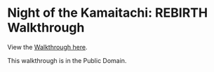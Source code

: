 # Night of the Kamaitachi: REBIRTH Walkthrough

View the [Walkthrough here](walkthrough.md).

This walkthrough is in the Public Domain.